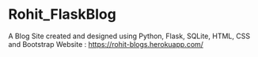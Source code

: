 # Rohit_FlaskBlog
A Blog Site created and designed using Python, Flask, SQLite, HTML, CSS and Bootstrap
Website : https://rohit-blogs.herokuapp.com/
